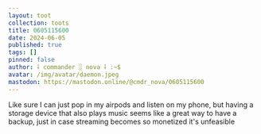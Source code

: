 ```yaml
---
layout: toot
collection: toots
title: 0605115600
date: 2024-06-05
published: true
tags: []
pinned: false
author: ⸸ commander ░ nova ⸸ :~$
avatar: /img/avatar/daemon.jpeg
mastodon: https://mastodon.online/@cmdr_nova/0605115600
---
```


Like sure I can just pop in my airpods and listen on my phone, but having a storage device that also plays music seems like a great way to have a backup, just in case streaming becomes so monetized it's unfeasible
